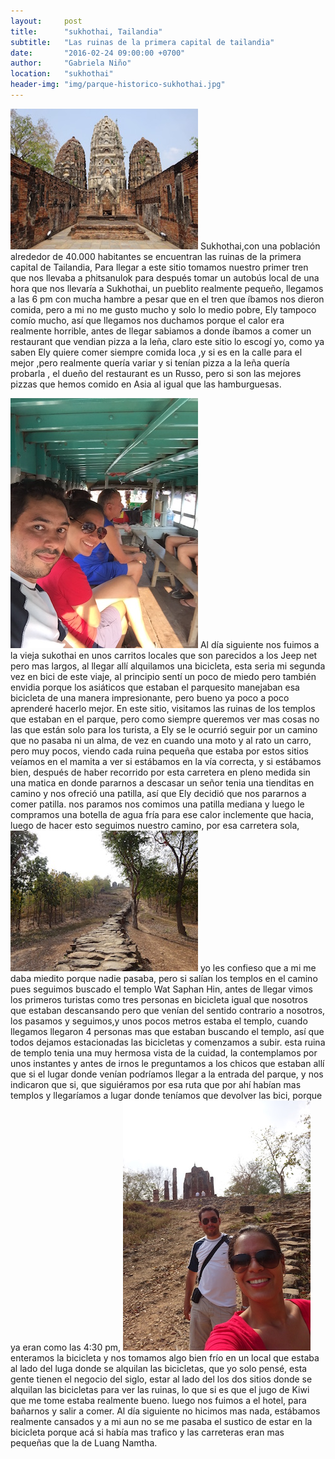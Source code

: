 ```yaml
---
layout:     post
title:      "sukhothai, Tailandia"
subtitle:   "Las ruinas de la primera capital de tailandia"
date:       "2016-02-24 09:00:00 +0700"
author:     "Gabriela Niño"
location:   "sukhothai"
header-img: "img/parque-historico-sukhothai.jpg"
---
```


![L: parque][1] Sukhothai,con una población alrededor de 40.000 habitantes se encuentran las ruinas de la primera capital de Tailandia, Para llegar a este sitio tomamos nuestro primer tren que nos llevaba a phitsanulok para después tomar un autobús local de una hora que nos llevaría a Sukhothai, un pueblito realmente pequeño, llegamos a las 6 pm con mucha hambre a pesar que en el tren que íbamos nos dieron comida, pero a mi no me gusto mucho y solo lo medio pobre, Ely tampoco comío mucho, así que llegamos nos duchamos porque el calor era realmente horrible, antes de llegar sabiamos a donde íbamos a comer un restaurant que vendian pizza a la leña, claro este sitio lo escogí yo, como ya saben Ely quiere comer siempre comida loca ,y si es en la calle para el mejor ,pero realmente quería variar y si tenían  pizza a la leña quería probarla , el dueño del  restaurant es  un Russo, pero si son las mejores pizzas que hemos comido en Asia al igual que las  hamburguesas.

![R: jeep-sukhotai][2] Al día siguiente nos fuimos a la vieja sukothai en unos carritos locales que son parecidos a los Jeep net pero mas largos, al llegar allí alquilamos una bicicleta, esta seria mi segunda vez en bici de este viaje, al principio sentí un poco de miedo pero también envidia porque los asiáticos que estaban el parquesito manejaban esa bicicleta de una manera impresionante, pero bueno ya poco a poco aprenderé hacerlo mejor. En este sitio, visitamos las ruinas de los templos que estaban en el parque, pero como siempre queremos ver mas cosas no las que están solo para los turista, a Ely se le ocurrió seguir por un camino que no pasaba ni un alma, de vez en cuando una moto y al rato un carro, pero muy pocos, viendo cada ruina pequeña que estaba por estos sitios veíamos en el mamita a ver si estábamos en la vía correcta, y si estábamos bien, después de haber recorrido por esta carretera en pleno medida sin una matica en donde pararnos a descasar un señor tenia una tienditas en camino y nos ofreció una patilla, así que Ely decidió que nos pararnos a comer patilla. nos paramos nos comimos una patilla mediana y luego le compramos una botella de agua fría para ese calor inclemente que hacia, luego de hacer esto seguimos nuestro camino, por esa carretera sola, ![L: templo][3] yo les confieso que a mi me daba miedito porque nadie pasaba, pero si salían los templos en el camino pues seguimos buscado el templo Wat Saphan Hin, antes de llegar vimos los primeros turistas como tres personas en bicicleta igual que nosotros que estaban descansando pero que venían del sentido contrario a nosotros, los pasamos y seguimos,y unos pocos metros estaba el templo, cuando llegamos llegaron 4 personas mas que estaban buscando el templo, así que todos dejamos estacionadas las bicicletas y comenzamos a subir. esta ruina de templo tenia una muy hermosa vista de la cuidad, la contemplamos por unos instantes y antes de irnos le preguntamos a los chicos que estaban allí que si el lugar donde venían podríamos llegar a la entrada del parque, y nos indicaron que si, que siguiéramos por esa ruta que por ahí habían mas templos y llegaríamos a lugar donde teníamos que devolver las bici, porque ya eran como las 4:30 pm, ![R: ruinas-camino][4] enteramos la bicicleta y nos tomamos algo bien frío en un local que estaba al lado del luga donde se alquilan las bicicletas, que yo solo pensé, esta gente tienen el negocio del siglo, estar al lado del los dos sitios donde se alquilan las bicicletas para ver las ruinas, lo que si es que el jugo de Kiwi que me tome estaba realmente bueno. luego nos fuimos a el hotel, para bañarnos y salir a comer. Al día siguiente no hicimos mas nada, estábamos realmente cansados y a mi aun no se me pasaba el sustico de estar en la bicicleta porque acá si había mas trafico y las carreteras eran mas pequeñas que la de Luang Namtha.

[1]: /img/parque-historico-sukhothai2.jpg
[2]: /img/jeep-sukhothai.JPG
[3]: /img/ruinas-camino.jpg
[4]: /img/ruinas-camino2.jpg
